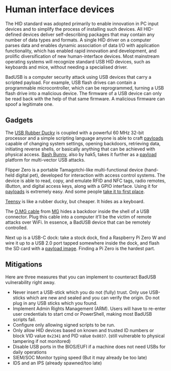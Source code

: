 # Human interface devices

The HID standard was adopted primarily to enable innovation in PC input devices and to simplify the process of installing such devices. All HID-defined devices deliver self-describing packages that may contain any number of data types and formats. A single HID driver on a computer parses data and enables dynamic association of data I/O with application functionality, which has enabled rapid innovation and development, and prolific diversification of new human-interface devices. Most mainstream operating systems will recognize standard USB HID devices, such as keyboards and mice, without needing a specialised driver.

BadUSB is a computer security attack using USB devices that carry a scripted payload. For example, USB flash drives can contain a programmable microcontroller, which can be reprogrammed, turning a USB flash drive into a malicious device. The firmware of a USB device can only be read back with the help of that same firmware. A malicious firmware can spoof a legitimate one. 

## Gadgets

The [USB Rubber Ducky](https://hak5.org/products/usb-rubber-ducky?variant=353378649) is coupled with a powerful 60 MHz 32-bit processor and a simple scripting language anyone is able to craft [payloads](https://github.com/hak5/usbrubberducky-payloads) capable of changing system settings, opening backdoors, retrieving data, initiating reverse shells, or basically anything that can be achieved with physical access. [Bash Bunny](https://hak5.org/products/bash-bunny), also by hak5, takes it further as a [payload](https://github.com/hak5/bashbunny-payloads) platform for multi-vector USB attacks.

Flipper Zero is a portable Tamagotchi-like multi-functional device (hand-held digital pet), developed for interaction with access control systems. The device is able to read, copy, and emulate RFID and NFC tags, radio remotes, iButton, and digital access keys, along with a GPIO interface. Using it for [payloads](https://github.com/UNC0V3R3D/Flipper_Zero-BadUsb) is extremely easy. And some people [take it to first place](https://github.com/I-Am-Jakoby/Flipper-Zero-BadUSB).

[Teensy](https://www.pjrc.com/teensy/) is like a rubber ducky, but cheaper. It hides as a keyboard. 

The [O.MG cable]((https://shop.hak5.org/collections/mischief-gadgets/products/omg-adapter?variant=39914370334833)) from [MG](https://mg.lol/blog/omg-cable/) hides a backdoor inside the shell of a USB connector. Plug this cable into a computer it’ll be the victim of remote attacks over WiFi. In essence, a BadUSB device that can be remotely controlled.

Next up is a USB-C dock: take a stock dock, find a Raspberry Pi Zero W and wire it up to a USB 2.0 port tapped somewhere inside the dock, and flash the SD card with a [payload image](https://github.com/RoganDawes/P4wnP1_aloa). Finding a Pi Zero is the hardest part.

## Mitigations

Here are three measures that you can implement to counteract BadUSB vulnerability right away.

* Never insert a USB-stick which you do not (fully) trust. Only use USB-sticks which are new and sealed and you can verify the origin. Do not plug in any USB sticks which you found.
* Implement Admin Rights Management (ARM). Users will have to re-enter user credentials to start cmd or PowerShell, making most BadUSB scripts fail.
* Configure only allowing signed scripts to be run.
* Only allow HID devices based on known and trusted ID numbers or block VID value `0x2341` and PID value `0x8037`. (still vulnerable to physical tampering if not monitored)
* Disable USB ports in the BIOS/EUFI if a machine does not need USBs for daily operations
* SIEM/SOC Monitor typing speed (But it may already be too late)
* IDS and an IPS (already spawned/too late)
